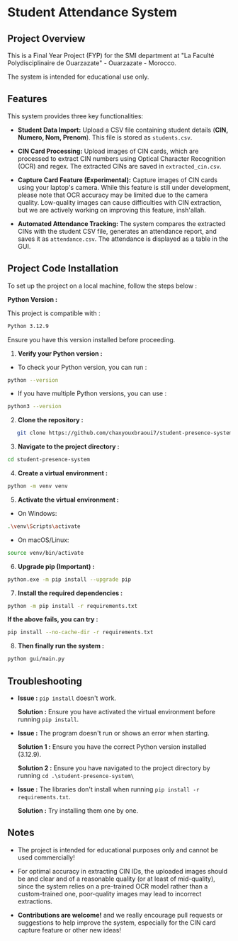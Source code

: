 # **Student Attendance System**

## Project Overview

This is a Final Year Project (FYP) for the SMI department at "La Faculté Polydisciplinaire de Ouarzazate" - Ouarzazate - Morocco.

The system is intended for educational use only.

## Features  

This system provides three key functionalities:  

- **Student Data Import:** Upload a CSV file containing student details (**CIN, Numero, Nom, Prenom**). This file is stored as `students.csv`.

- **CIN Card Processing:** Upload images of CIN cards, which are processed to extract CIN numbers using Optical Character Recognition (OCR) and regex. The extracted CINs are saved in `extracted_cin.csv`.

- **Capture Card Feature (Experimental):** Capture images of CIN cards using your laptop's camera. While this feature is still under development, please note that OCR accuracy may be limited due to the camera quality. Low-quality images can cause difficulties with CIN extraction, but we are actively working on improving this feature, insh'allah.

- **Automated Attendance Tracking:** The system compares the extracted CINs with the student CSV file, generates an attendance report, and saves it as `attendance.csv`. The attendance is displayed as a table in the GUI.


## Project Code Installation

To set up the project on a local machine, follow the steps below :

**Python Version :**

This project is compatible with :

```bash
Python 3.12.9
```

Ensure you have this version installed before proceeding.

1. **Verify your Python version :**

- To check your Python version, you can run : 

```bash
python --version
```

- If you have multiple Python versions, you can use :

```bash
python3 --version
```

2. **Clone the repository :**

```bash
   git clone https://github.com/chaxyouxbraoui7/student-presence-system.git
```

3. **Navigate to the project directory :**

```bash
cd student-presence-system
```

4. **Create a virtual environment :**

```bash
python -m venv venv
```

5. **Activate the virtual environment :**

- On Windows:

```bash
.\venv\Scripts\activate
```

- On macOS/Linux:

```bash
source venv/bin/activate
```

6. **Upgrade pip (Important) :**

```bash
python.exe -m pip install --upgrade pip
```

7. **Install the required dependencies :**

```bash
python -m pip install -r requirements.txt
```

**If the above fails, you can try :**

```bash
pip install --no-cache-dir -r requirements.txt
```

8. **Then finally run the system :**

```bash
python gui/main.py
```

## Troubleshooting

- **Issue :** `pip install` doesn't work.

  **Solution :** Ensure you have activated the virtual environment before running `pip install`.

- **Issue :** The program doesn't run or shows an error when starting.

  **Solution 1 :** Ensure you have the correct Python version installed (3.12.9).

  **Solution 2 :** Ensure you have navigated to the project directory by running `cd .\student-presence-system\`

- **Issue :** The libraries don't install when running `pip install -r requirements.txt`.

  **Solution :** Try installing them one by one.

## Notes

- The project is intended for educational purposes only and cannot be used commercially!

- For optimal accuracy in extracting CIN IDs, the uploaded images should be and clear and of a reasonable quality (or at least of mid-quality), since the system relies on a pre-trained OCR model rather than a custom-trained one, poor-quality images may lead to incorrect extractions.

- **Contributions are welcome!** and we really encourage pull requests or suggestions to help improve the system, especially for the CIN card capture feature or other new ideas!